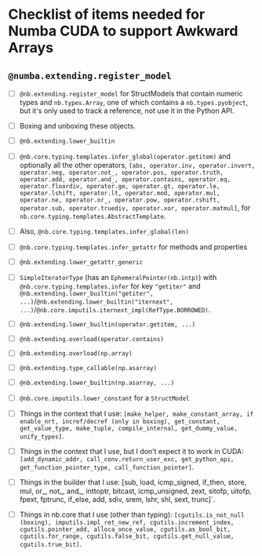 # Checklist of items needed for Numba CUDA to support Awkward Arrays

## `@numba.extending.register_model`

- [ ] `@nb.extending.register_model` for StructModels that contain numeric types and `nb.types.Array`, one of which contains a `nb.types.pyobject`, but it's only used to track a reference, not use it in the Python API.
- [ ] Boxing and unboxing these objects.
- [ ] `@nb.extending.lower_builtin`
- [ ] `@nb.core.typing.templates.infer_global(operator.getitem)` and optionally all the other operators, `[abs, operator.inv, operator.invert, operator.neg, operator.not_, operator.pos, operator.truth, operator.add, operator.and_, operator.contains, operator.eq, operator.floordiv, operator.ge, operator.gt, operator.le, operator.lshift, operator.lt, operator.mod, operator.mul, operator.ne, operator.or_, operator.pow, operator.rshift, operator.sub, operator.truediv, operator.xor, operator.matmul]`, for `nb.core.typing.templates.AbstractTemplate`.
- [ ] Also, `@nb.core.typing.templates.infer_global(len)`
- [ ] `@nb.core.typing.templates.infer_getattr` for methods and properties
- [ ] `@nb.extending.lower_getattr_generic`
- [ ] `SimpleIteratorType` (has an `EphemeralPointer(nb.intp)`) with `@nb.core.typing.templates.infer` for key `"getiter"` and `@nb.extending.lower_builtin("getiter", ...)`/`@nb.extending.lower_builtin("iternext", ...)`/`@nb.core.imputils.iternext_impl(RefType.BORROWED)`.
- [ ] `@nb.extending.lower_builtin(operator.getitem, ...)`
- [ ] `@nb.extending.overload(operator.contains)`
- [ ] `@nb.extending.overload(np.array)`
- [ ] `@nb.extending.type_callable(np.asarray)`
- [ ] `@nb.extending.lower_builtin(np.asarray, ...)`
- [ ] `@nb.core.imputils.lower_constant` for a `StructModel`
- [ ] Things in the context that I use: `[make_helper, make_constant_array, if enable_nrt, incref/decref (only in boxing), get_constant, get_value_type, make_tuple, compile_internal, get_dummy_value, unify_types]`.
- [ ] Things in the context that I use, but I don't expect it to work in CUDA: `[add_dynamic_addr, call_conv.return_user_exc, get_python_api, get_function_pointer_type, call_function_pointer]`.
- [ ] Things in the builder that I use: [sub, load, icmp_signed, if_then, store, mul, or_, not_, and_, inttoptr, bitcast, icmp_unsigned, zext, sitofp, uitofp, fpext, fptrunc, if_else, add, sdiv, srem, lshr, shl, sext, trunc]`.
- [ ] Things in nb.core that I use (other than typing): `[cgutils.is_not_null (boxing), imputils.impl_ret_new_ref, cgutils.increment_index, cgutils.pointer_add, alloca_once_value, cgutils.as_bool_bit, cgutils.for_range, cgutils.false_bit, cgutils.get_null_value, cgutils.true_bit]`.


